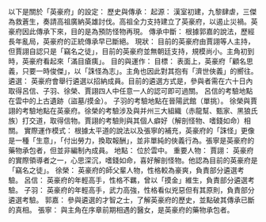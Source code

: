 以下是關於「英豪府」的設定：
歷史與傳承：
起源： 漢室初建，九黎肆虐，三傑為救蒼生，奏請高祖廣納英雄討伐。高祖全力支持建立了英豪府，以遏止災禍。英豪府因此傳承下來，目的是為預防怪物再現。
傳承中斷： 根據郭嘉的說法，歷經長年亂局，英豪府的正統傳承早已斷絕。
現狀： 目前的英豪府由賈詡等人主持，但賈詡自認只是「竊名之徒」，目前的英豪府並無朝廷支持，規模尚小。主角初到時，英豪府看起來「滿目瘡痍」。
目的與運作：
目標： 表面上，英豪府「顧名思義，只要一時俊傑」，以「誅怪為志」。主角也因此對其抱有「濟世俠義」的嚮往。
遴選： 英豪府會舉行遴選以招納成員。目前的遴選方式是，參與者需在六十日內取得呂信、子羽、徐榮、賈詡四人中任意一人的認可即可過關。
呂信的考驗地點在雲中的上古遺跡（盜墓/摸金）。
子羽的考驗地點在晉陽武館（單挑）。
徐榮與賈詡的考驗地點在英豪府。徐榮的考驗涉及與并州三大組織（赤龍幫、甄家、黑狼氏族）打交道，取得信物。賈詡的考驗則與其個人癖好（解剖怪物、嗜錢如命）相關。
實際運作模式： 根據太平道的說法以及張寧的補充，英豪府的「誅怪」更像是一種「生意」，「付出勞力，換取報酬」，並非單純的俠義行為。張寧是英豪府的藥物承包者，但並非編制內成員。
地點：
位於雲中。
重要人物：
賈詡： 英豪府的實際領導者之一，心思深沉，嗜錢如命，喜好解剖怪物。他認為目前的英豪府是「竊名之徒」。
徐榮： 英豪府的師父輩人物，性格較為豪爽，負責部分遴選考驗。
呂信： 英豪府的年輕高手，性格不羈，曾以「摸金」維生，負責部分遴選考驗。
子羽： 英豪府的年輕高手，武力高強，性格看似兇惡但有其原則，負責部分遴選考驗。
郭嘉： 參與遴選的才智之士，了解英豪府的歷史，並點破其傳承已斷的真相。
張寧： 與主角在序章前期相遇的醫女，是英豪府的藥物承包者。